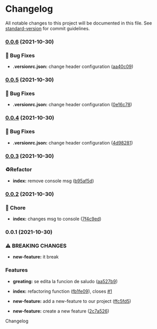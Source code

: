 # Changelog

All notable changes to this project will be documented in this file. See [standard-version](https://github.com/conventional-changelog/standard-version) for commit guidelines.

### [0.0.6](https://github.com/rudemex/test-changelog/compare/v0.0.5...v0.0.6) (2021-10-30)


### 🐛 Bug Fixes

* **.versionrc.json:** change header configuration ([aa40c09](https://github.com/rudemex/test-changelog/commit/aa40c09e7a46f7bc265ed05a23c05c7a5f02198a))

### [0.0.5](https://github.com/rudemex/test-changelog/compare/v0.0.4...v0.0.5) (2021-10-30)


### 🐛 Bug Fixes

* **.versionrc.json:** change header configuration ([0e16c78](https://github.com/rudemex/test-changelog/commit/0e16c787d0adf184981d6fb80005d82f713445d9))

### [0.0.4](https://github.com/rudemex/test-changelog/compare/v0.0.3...v0.0.4) (2021-10-30)


### 🐛 Bug Fixes

* **.versionrc.json:** change header configuration ([4d98281](https://github.com/rudemex/test-changelog/commit/4d982813553b096bcb6a0bd1d86830495990ad2c))

### [0.0.3](https://github.com/rudemex/test-changelog/compare/v0.0.2...v0.0.3) (2021-10-30)


### ♻️Refactor

* **index:** remove console msg ([b95af5d](https://github.com/rudemex/test-changelog/commit/b95af5d1d8ac0d55d705c5ce669722fd49104cf0))

### [0.0.2](https://github.com/rudemex/test-changelog/compare/v0.0.1...v0.0.2) (2021-10-30)


### 🚧 Chore

* **index:** changes msg to console ([7f4c9ed](https://github.com/rudemex/test-changelog/commit/7f4c9ed590031bb71b7ff1d38a8da55be27aa501))

### 0.0.1 (2021-10-30)


### ⚠ BREAKING CHANGES

* **new-feature:** it break

### Features

* **greating:** se edita la funcion de saludo ([aa527b9](https://github.com/rudemex/test-changelog/commit/aa527b9794d92ba9448eb9a3ebb67678879b8ec1))
* **index:** refactoring function ([fb1fe09](https://github.com/rudemex/test-changelog/commit/fb1fe095466b2228c85cd4a877eaf7e44e665a68)), closes [#1](https://github.com/rudemex/test-changelog/issues/1)
* **new-feature:** add a new-feature to our project ([ffc5fd5](https://github.com/rudemex/test-changelog/commit/ffc5fd5102be56e0a4a24d670afaa541660b0f11))


* **new-feature:** create a new feature ([2c7a526](https://github.com/rudemex/test-changelog/commit/2c7a5265b19af8b4ce0f941206423d63fe2bb45e))

Changelog
